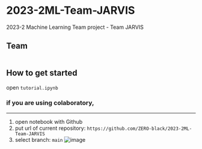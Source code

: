 # 2023-2ML-Team-JARVIS

2023-2 Machine Learning Team project - Team JARVIS

## Team

```

```

## How to get started

open `tutorial.ipynb`

### if you are using colaboratory,
---
1. open notebook with Github
2. put url of current repository: `https://github.com/ZERO-black/2023-2ML-Team-JARVIS`
3. select branch: `main`
![image](https://github.com/ZERO-black/2023-2ML-Team-JARVIS/assets/78730403/6ea03a84-eb2a-4699-a733-1950898bdac6)
